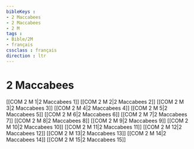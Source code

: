 ```yaml
---
bibleKeys : 
- 2 Maccabees
- 2 Maccabees
- 2 M
tags : 
- Bible/2M
- français
cssclass : français
direction : ltr
---
```


# 2 Maccabees

[[COM 2 M 1|2 Maccabees 1]]
[[COM 2 M 2|2 Maccabees 2]]
[[COM 2 M 3|2 Maccabees 3]]
[[COM 2 M 4|2 Maccabees 4]]
[[COM 2 M 5|2 Maccabees 5]]
[[COM 2 M 6|2 Maccabees 6]]
[[COM 2 M 7|2 Maccabees 7]]
[[COM 2 M 8|2 Maccabees 8]]
[[COM 2 M 9|2 Maccabees 9]]
[[COM 2 M 10|2 Maccabees 10]]
[[COM 2 M 11|2 Maccabees 11]]
[[COM 2 M 12|2 Maccabees 12]]
[[COM 2 M 13|2 Maccabees 13]]
[[COM 2 M 14|2 Maccabees 14]]
[[COM 2 M 15|2 Maccabees 15]]
